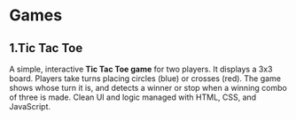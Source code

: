 # Games

## 1.Tic Tac Toe
A simple, interactive **Tic Tac Toe game** for two players. It displays a 3x3 board. Players take turns placing circles (blue) or crosses (red). The game shows whose turn it is, and detects a winner or stop when a winning combo of three is made. Clean UI and logic managed with HTML, CSS, and JavaScript.
